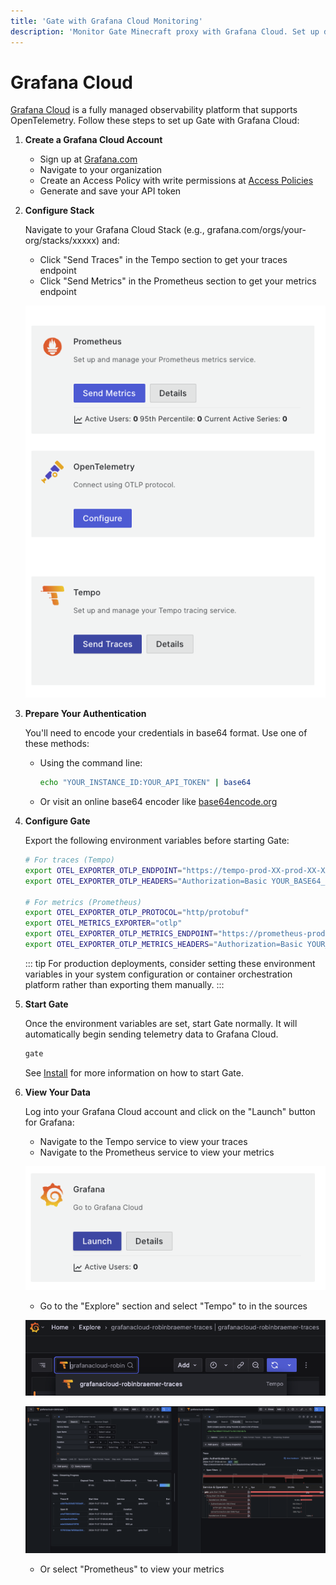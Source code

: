 ```yaml
---
title: 'Gate with Grafana Cloud Monitoring'
description: 'Monitor Gate Minecraft proxy with Grafana Cloud. Set up dashboards, alerts, and telemetry for comprehensive server monitoring and observability.'
---
```


# Grafana Cloud

[Grafana Cloud](https://grafana.com/products/cloud/) is a fully managed observability platform that supports OpenTelemetry. Follow these steps to set up Gate with Grafana Cloud:

1. **Create a Grafana Cloud Account**

   - Sign up at [Grafana.com](https://grafana.com/auth/sign-up/create-user)
   - Navigate to your organization
   - Create an Access Policy with write permissions at [Access Policies](https://grafana.com/orgs/your-org/access-policies)
   - Generate and save your API token

2. **Configure Stack**

   Navigate to your Grafana Cloud Stack (e.g., grafana.com/orgs/your-org/stacks/xxxxx) and:

   - Click "Send Traces" in the Tempo section to get your traces endpoint
   - Click "Send Metrics" in the Prometheus section to get your metrics endpoint

   ![Stack](./stack.png)

3. **Prepare Your Authentication**

   You'll need to encode your credentials in base64 format. Use one of these methods:

   - Using the command line:

     ```bash
     echo "YOUR_INSTANCE_ID:YOUR_API_TOKEN" | base64
     ```

   - Or visit an online base64 encoder like [base64encode.org](https://www.base64encode.org/)

4. **Configure Gate**

   Export the following environment variables before starting Gate:

   ```bash
   # For traces (Tempo)
   export OTEL_EXPORTER_OTLP_ENDPOINT="https://tempo-prod-XX-prod-XX-XXXXX.grafana.net/tempo"
   export OTEL_EXPORTER_OTLP_HEADERS="Authorization=Basic YOUR_BASE64_ENCODED_CREDENTIALS"

   # For metrics (Prometheus)
   export OTEL_EXPORTER_OTLP_PROTOCOL="http/protobuf"
   export OTEL_METRICS_EXPORTER="otlp"
   export OTEL_EXPORTER_OTLP_METRICS_ENDPOINT="https://prometheus-prod-XX-prod-XX-XXXXX.grafana.net/api/prom/push"
   export OTEL_EXPORTER_OTLP_METRICS_HEADERS="Authorization=Basic YOUR_BASE64_ENCODED_CREDENTIALS"
   ```

   ::: tip
   For production deployments, consider setting these environment variables in your system configuration or container orchestration platform rather than exporting them manually.
   :::

5. **Start Gate**

   Once the environment variables are set, start Gate normally. It will automatically begin sending telemetry data to Grafana Cloud.

   ```bash
   gate
   ```

   See [Install](/guide/install/) for more information on how to start Gate.

6. **View Your Data**

   Log into your Grafana Cloud account and click on the "Launch" button for Grafana:

   - Navigate to the Tempo service to view your traces
   - Navigate to the Prometheus service to view your metrics

   ![Launch](./launch.png)

   - Go to the "Explore" section and select "Tempo" to in the sources

   ![tempo-source](./tempo-source.png)

   ![Trace](./trace.png)

   - Or select "Prometheus" to view your metrics
